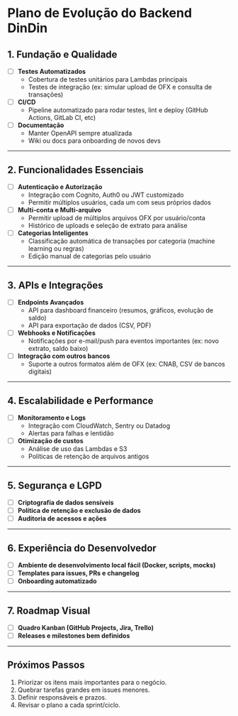 # Plano de Evolução do Backend DinDin

## 1. Fundação e Qualidade
- [ ] **Testes Automatizados**
  - Cobertura de testes unitários para Lambdas principais
  - Testes de integração (ex: simular upload de OFX e consulta de transações)
- [ ] **CI/CD**
  - Pipeline automatizado para rodar testes, lint e deploy (GitHub Actions, GitLab CI, etc)
- [ ] **Documentação**
  - Manter OpenAPI sempre atualizada
  - Wiki ou docs para onboarding de novos devs

---

## 2. Funcionalidades Essenciais
- [ ] **Autenticação e Autorização**
  - Integração com Cognito, Auth0 ou JWT customizado
  - Permitir múltiplos usuários, cada um com seus próprios dados
- [ ] **Multi-conta e Multi-arquivo**
  - Permitir upload de múltiplos arquivos OFX por usuário/conta
  - Histórico de uploads e seleção de extrato para análise
- [ ] **Categorias Inteligentes**
  - Classificação automática de transações por categoria (machine learning ou regras)
  - Edição manual de categorias pelo usuário

---

## 3. APIs e Integrações
- [ ] **Endpoints Avançados**
  - API para dashboard financeiro (resumos, gráficos, evolução de saldo)
  - API para exportação de dados (CSV, PDF)
- [ ] **Webhooks e Notificações**
  - Notificações por e-mail/push para eventos importantes (ex: novo extrato, saldo baixo)
- [ ] **Integração com outros bancos**
  - Suporte a outros formatos além de OFX (ex: CNAB, CSV de bancos digitais)

---

## 4. Escalabilidade e Performance
- [ ] **Monitoramento e Logs**
  - Integração com CloudWatch, Sentry ou Datadog
  - Alertas para falhas e lentidão
- [ ] **Otimização de custos**
  - Análise de uso das Lambdas e S3
  - Políticas de retenção de arquivos antigos

---

## 5. Segurança e LGPD
- [ ] **Criptografia de dados sensíveis**
- [ ] **Política de retenção e exclusão de dados**
- [ ] **Auditoria de acessos e ações**

---

## 6. Experiência do Desenvolvedor
- [ ] **Ambiente de desenvolvimento local fácil (Docker, scripts, mocks)**
- [ ] **Templates para issues, PRs e changelog**
- [ ] **Onboarding automatizado**

---

## 7. Roadmap Visual
- [ ] **Quadro Kanban (GitHub Projects, Jira, Trello)**
- [ ] **Releases e milestones bem definidos**

---

## Próximos Passos
1. Priorizar os itens mais importantes para o negócio.
2. Quebrar tarefas grandes em issues menores.
3. Definir responsáveis e prazos.
4. Revisar o plano a cada sprint/ciclo. 